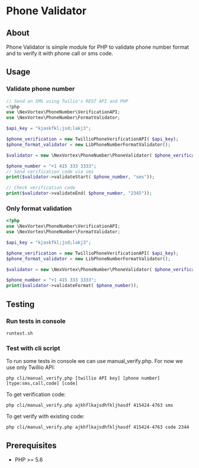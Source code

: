# Phone Validator

## About

Phone Validator is simple module for PHP to validate phone number format and to verify it
with phone call or sms code.

## Usage

### Validate phone number

```php
// Send an SMS using Twilio's REST API and PHP
<?php
use \NexVortex\PhoneNumber\VerificationAPI;
use \NexVortex\PhoneNumber\FormatValidator;

$api_key = "kjaskfkl;jsd;lakj3";

$phone_verification = new TwillioPhoneVerificationAPI( $api_key);
$phone_format_validator = new LibPhoneNumberFormatValidator();

$validator = new \NexVortex\PhoneNumber\PhoneValidator( $phone_verification, $phone_format_validator);

$phone_number = "+1 415 333 3333";
// Send verification code via sms
print($validator->validateStart( $phone_number, "sms"));

// Check verification code
print($validator->validateEnd( $phone_number, "2345"));
```

### Only format validation

```php
<?php
use \NexVortex\PhoneNumber\VerificationAPI;
use \NexVortex\PhoneNumber\FormatValidator;

$api_key = "kjaskfkl;jsd;lakj3";

$phone_verification = new TwillioPhoneVerificationAPI( $api_key);
$phone_format_validator = new LibPhoneNumberFormatValidator();

$validator = new \NexVortex\PhoneNumber\PhoneValidator( $phone_verification, $phone_format_validator);

$phone_number = "+1 415 333 3333";
print($validator->validateFormat( $phone_number));
```

## Testing

### Run tests in console

```
runtest.sh
```

### Test with cli script
To run some tests in console we can use manual_verify.php.
For now we use only Twillio API:
```
php cli/manual_verify.php [twillio API key] [phone number] [type:sms,call,code] [code]
```
To get verification code:
```
php cli/manual_verify.php ajkhflkajsdhfkljhasdf 415424-4763 sms
```
To get verify with existing code:
```
php cli/manual_verify.php ajkhflkajsdhfkljhasdf 415424-4763 code 2344
```
## Prerequisites

* PHP >= 5.6
